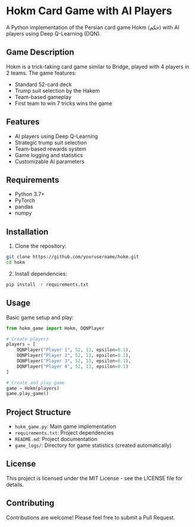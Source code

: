 # Hokm Card Game with AI Players

A Python implementation of the Persian card game Hokm (حکم) with AI players using Deep Q-Learning (DQN).

## Game Description

Hokm is a trick-taking card game similar to Bridge, played with 4 players in 2 teams. The game features:
- Standard 52-card deck
- Trump suit selection by the Hakem
- Team-based gameplay
- First team to win 7 tricks wins the game

## Features

- AI players using Deep Q-Learning
- Strategic trump suit selection
- Team-based rewards system
- Game logging and statistics
- Customizable AI parameters

## Requirements

- Python 3.7+
- PyTorch
- pandas
- numpy

## Installation

1. Clone the repository:
```bash
git clone https://github.com/yourusername/hokm.git
cd hokm
```

2. Install dependencies:
```bash
pip install -r requirements.txt
```

## Usage

Basic game setup and play:
```python
from hokm_game import Hokm, DQNPlayer

# Create players
players = [
    DQNPlayer("Player 1", 52, 13, epsilon=0.1),
    DQNPlayer("Player 2", 52, 13, epsilon=0.1),
    DQNPlayer("Player 3", 52, 13, epsilon=0.1),
    DQNPlayer("Player 4", 52, 13, epsilon=0.1)
]

# Create and play game
game = Hokm(players)
game.play_game()
```

## Project Structure

- `hokm_game.py`: Main game implementation
- `requirements.txt`: Project dependencies
- `README.md`: Project documentation
- `game_logs/`: Directory for game statistics (created automatically)

## License

This project is licensed under the MIT License - see the LICENSE file for details.

## Contributing

Contributions are welcome! Please feel free to submit a Pull Request. 
